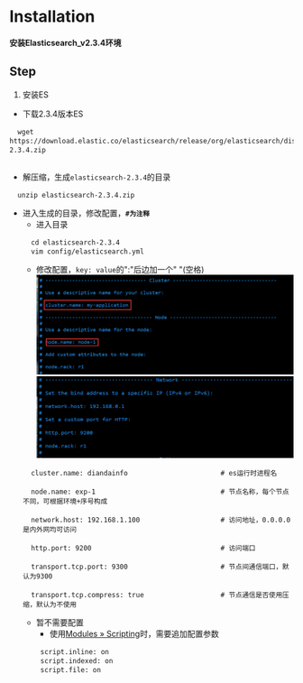 
# Installation

**安装Elasticsearch_v2.3.4环境**

## Step 
1. 安装ES
  * 下载2.3.4版本ES
  ```
    wget https://download.elastic.co/elasticsearch/release/org/elasticsearch/distribution/zip/elasticsearch/2.3.4/elasticsearch-2.3.4.zip
    
  ```
  * 解压缩，生成`elasticsearch-2.3.4`的目录
  ```
    unzip elasticsearch-2.3.4.zip
  ```
  * 进入生成的目录，修改配置，**`#为注释`**
    * 进入目录 
    ```
      cd elasticsearch-2.3.4
      vim config/elasticsearch.yml
    ```
    * 修改配置，`key: value`的":"后边加一个" "(空格)
    ![es配置节点参数](./images/es-config-1.png)
    ![es配置网略参数](./images/es-config-2.png)
    ```
      cluster.name: diandainfo                       # es运行时进程名
      
      node.name: exp-1                               # 节点名称，每个节点不同，可根据环境+序号构成
      
      network.host: 192.168.1.100                    # 访问地址，0.0.0.0是内外网均可访问
      
      http.port: 9200                                # 访问端口
      
      transport.tcp.port: 9300                       # 节点间通信端口，默认为9300
      
      transport.tcp.compress: true                   # 节点通信是否使用压缩，默认为不使用
    ```
    * 暂不需要配置
      * 使用[Modules » Scripting](https://www.elastic.co/guide/en/elasticsearch/reference/current/modules-scripting.html#modules-scripting)时，需要追加配置参数
      ```
       script.inline: on
       script.indexed: on
       script.file: on
  
      ```
    
